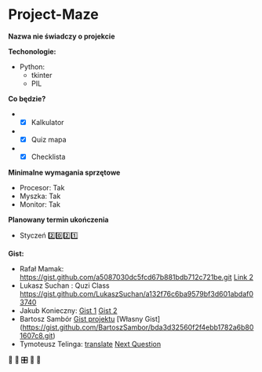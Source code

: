 # Project-Maze
**Nazwa nie świadczy o projekcie**

**Techonologie:**
* Python: 
  * tkinter
  * PIL
  
**Co będzie?**
* - [x] Kalkulator
* - [x] Quiz mapa
* - [x] Checklista

**Minimalne wymagania sprzętowe**
* Procesor: Tak
* Myszka: Tak
* Monitor: Tak

**Planowany termin ukończenia**
* Styczeń :two::zero::two::one:


**Gist:**
 
* Rafał Mamak: https://gist.github.com/a5087030dc5fcd67b881bdb712c721be.git
[Link 2](https://gist.github.com/4dc989decf47e0364ff90ac1225511d5.git)
* Lukasz Suchan : Quzi Class https://gist.github.com/LukaszSuchan/a132f76c6ba9579bf3d601abdaf03740
* Jakub Konieczny: [Gist 1](https://gist.github.com/d912092924ce16955cd46b8cb6d95009.git) [Gist 2](https://gist.github.com/167392e5859c5f0e6534de2b82eb298f.git)
* Bartosz Sambór [Gist projektu](https://gist.github.com/BartoszSambor/54c478cf5429743e91250afd74b88bfa.git) [Własny Gist] (https://gist.github.com/BartoszSambor/bda3d32560f2f4ebb1782a6b801607c8.git)
* Tymoteusz Telinga: [translate](https://gist.github.com/TymoteuszTelinga/6955330f8d6b54b30deafdfec7d346d7) [Next Question](https://gist.github.com/TymoteuszTelinga/d4b85ad1359a4787f26c66c01f441b33)

&#x1F34E; &#x1F4D7; &#x1F39B; &#x1f40b; &#x1F43D; 


